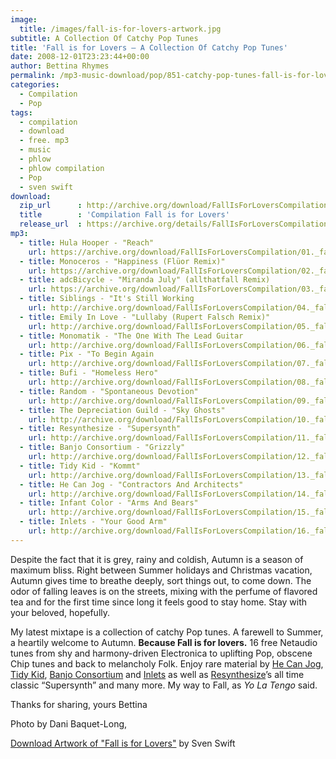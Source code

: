 ```yaml
---
image:
  title: /images/fall-is-for-lovers-artwork.jpg
subtitle: A Collection Of Catchy Pop Tunes
title: 'Fall is for Lovers – A Collection Of Catchy Pop Tunes'
date: 2008-12-01T23:23:44+00:00
author: Bettina Rhymes
permalink: /mp3-music-download/pop/851-catchy-pop-tunes-fall-is-for-lovers
categories:
  - Compilation
  - Pop
tags:
  - compilation
  - download
  - free. mp3
  - music
  - phlow
  - phlow compilation
  - Pop
  - sven swift
download:
  zip_url      : http://archive.org/download/FallIsForLoversCompilation/FallIsForLoversCompilation_vbr_mp3.zip
  title        : 'Compilation Fall is for Lovers'
  release_url  : https://archive.org/details/FallIsForLoversCompilation/
mp3:
  - title: Hula Hooper - "Reach"
    url: https://archive.org/download/FallIsForLoversCompilation/01._fall_is_for_lovers_-_hula_hooper_-_reach.mp3
  - title: Monoceros - "Happiness (Flüor Remix)"
    url: https://archive.org/download/FallIsForLoversCompilation/02._fall_is_for_lovers_-_monoceros_-_happiness_remix_by_flueor.mp3
  - title: adcBicycle - "Miranda July" (allthatfall Remix)
    url: https://archive.org/download/FallIsForLoversCompilation/03._fall_is_for_lovers_-_adcbicycle_-_miranda_july_remix_by_allthatfall.mp3
  - title: Siblings - "It's Still Working
    url: http://archive.org/download/FallIsForLoversCompilation/04._fall_is_for_lovers_-_siblings_-_its_still_working.mp3
  - title: Emily In Love - "Lullaby (Rupert Falsch Remix)"
    url: http://archive.org/download/FallIsForLoversCompilation/05._fall_is_for_lovers_-_emily_in_love_-_lullaby_remix_by_rupert_falsch.mp3
  - title: Monomatik - "The One With The Lead Guitar
    url: http://archive.org/download/FallIsForLoversCompilation/06._fall_is_for_lovers_-_monomatik_-_the_one_with_the_lead_guitar.mp3
  - title: Pix - "To Begin Again
    url: http://archive.org/download/FallIsForLoversCompilation/07._fall_is_for_lovers_-_pix_-_to_begin_again.mp3
  - title: Bufi - "Homeless Hero"
    url: http://archive.org/download/FallIsForLoversCompilation/08._fall_is_for_lovers_-_bufi_-_hero.mp3
  - title: Random - "Spontaneous Devotion"
    url: http://archive.org/download/FallIsForLoversCompilation/09._fall_is_for_lovers_-_random_-_spontaneous_devotion.mp3
  - title: The Depreciation Guild - "Sky Ghosts"
    url: http://archive.org/download/FallIsForLoversCompilation/10._fall_is_for_lovers_-_the_depreciation_guild_-_sky_ghosts.mp3
  - title: Resynthesize - "Supersynth"
    url: http://archive.org/download/FallIsForLoversCompilation/11._fall_is_for_lovers_-_resynthesize_-_supersynth.mp3
  - title: Banjo Consortium - "Grizzly"
    url: http://archive.org/download/FallIsForLoversCompilation/12._fall_is_for_lovers_-_the_banjo_consortium_-_grizzly.mp3
  - title: Tidy Kid - "Kommt"
    url: http://archive.org/download/FallIsForLoversCompilation/13._fall_is_for_lovers_-_tidy_kid_-_kommt.mp3
  - title: He Can Jog - "Contractors And Architects"
    url: http://archive.org/download/FallIsForLoversCompilation/14._fall_is_for_lovers_-_he_can_jog_-_contractors_and_architects.mp3
  - title: Infant Color - "Arms And Bears"
    url: http://archive.org/download/FallIsForLoversCompilation/15._fall_is_for_lovers_-_infant_color_-_arms_and_bears.mp3
  - title: Inlets - "Your Good Arm"
    url: http://archive.org/download/FallIsForLoversCompilation/16._fall_is_for_lovers_-_inlets_-_your_good_arm.mp3
---
```

Despite the fact that it is grey, rainy and coldish, Autumn is a season of maximum bliss. Right between Summer holidays and Christmas vacation, Autumn gives time to breathe deeply, sort things out, to come down. The odor of falling leaves is on the streets, mixing with the perfume of flavored tea and for the first time since long it feels good to stay home. Stay with your beloved, hopefully.<!--more-->

My latest mixtape is a collection of catchy Pop tunes. A farewell to Summer, a heartily welcome to Autumn. **Because Fall is for lovers.** 16 free Netaudio tunes from shy and harmony-driven Electronica to uplifting Pop, obscene Chip tunes and back to melancholy Folk. Enjoy rare material by [He Can Jog](http://www.hecanjog.com/), [Tidy Kid](http://www.tidykid.com/), [Banjo Consortium](http://www.myspace.com/thebanjoconsorsium) and [Inlets](http://www.inletsmusic.com) as well as [Resynthesize](http://www.myspace.com/resynthesize1)’s all time classic “Supersynth” and many more. My way to Fall, as _Yo La Tengo_ said.

Thanks for sharing, yours Bettina

Photo by Dani Baquet-Long,

<a href="{{ site.url }}{{ site.baseurl }}/images/fall-is-for-lovers-artwork.jpg" target="_blank">Download Artwork of "Fall is for Lovers"</a> by Sven Swift

